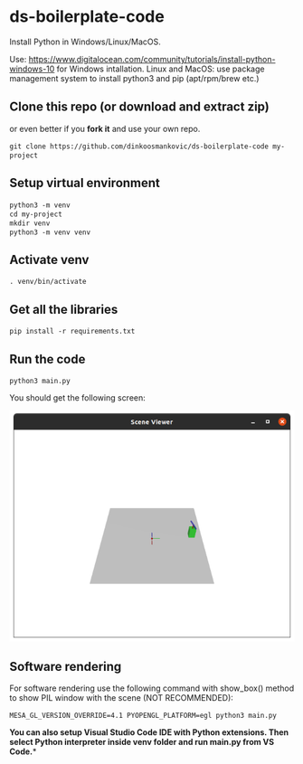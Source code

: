 # ds-boilerplate-code

Install Python in Windows/Linux/MacOS.

Use: https://www.digitalocean.com/community/tutorials/install-python-windows-10 for Windows intallation.
Linux and MacOS: use package management system to install python3 and pip (apt/rpm/brew etc.)

## Clone this repo (or download and extract zip)

or even better if you **fork it** and use your own repo.
```
git clone https://github.com/dinkoosmankovic/ds-boilerplate-code my-project
```
## Setup virtual environment
```
python3 -m venv
cd my-project
mkdir venv
python3 -m venv venv
```

## Activate venv
```
. venv/bin/activate
```

## Get all the libraries
```
pip install -r requirements.txt
```

## Run the code
```
python3 main.py
```
You should get the following screen:

![App Window](/img/screenshot.png)

## Software rendering

For software rendering use the following command with show_box() method to show PIL window with the scene (NOT RECOMMENDED):
```
MESA_GL_VERSION_OVERRIDE=4.1 PYOPENGL_PLATFORM=egl python3 main.py
```

**You can also setup Visual Studio Code IDE with Python extensions. Then select Python interpreter inside venv folder and run main.py from VS Code.***





